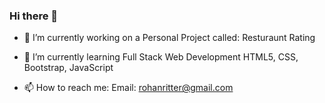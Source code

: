 ### Hi there 👋
- 🔭 I’m currently working on a Personal Project called: Resturaunt Rating
- 🌱 I’m currently learning Full Stack Web Development
      HTML5, CSS, Bootstrap, JavaScript
      

- 📫 How to reach me: 
Email: rohanritter@gmail.com
<!--
**RohanRitter/RohanRitter** is a ✨ _special_ ✨ repository because its `README.md` (this file) appears on your GitHub profile.

Here are some ideas to get you started:

- 🔭 I’m currently working on...
- 🌱 I’m currently learning ...
- 👯 I’m looking to collaborate on ...
- 🤔 I’m looking for help with ...
- 💬 Ask me about ...
- 📫 How to reach me: ...
- 😄 Pronouns: ...
- ⚡ Fun fact: ...
-->
